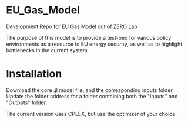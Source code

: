# EU_Gas_Model
Development Repo for EU Gas Model out of ZERO Lab

The purpose of this model is to provide a test-bed for various policy environments as a resource to EU energy security, as well as to highlight bottlenecks in the current system.

# Installation
Download the core .jl model file, and the corresponding inputs folder. Update the folder address for a folder containing both the "Inputs" and "Outputs" folder.

The current version uses CPLEX, but use the optimizer of your choice.
